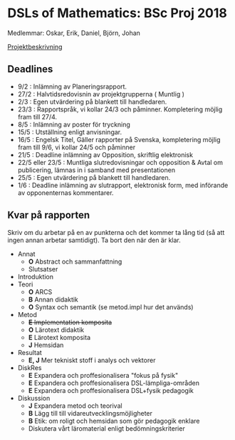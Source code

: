 # DSLs of Mathematics: BSc Proj 2018

Medlemmar: Oskar, Erik, Daniel, Björn, Johan

[Projektbeskrivning](DSLsofMath_andra_kurser.md)


## Deadlines
* 9/2  : Inlämning av Planeringsrapport.
* 27/2 : Halvtidsredovisnin av projektgrupperna ( Muntlig )
* 2/3  : Egen utvärdering på blankett till handledaren.
* 23/3 : Rapportspråk, vi kollar 24/3 och påminner. Kompletering möjlig fram till 27/4.
* 8/5  : Inlämning av poster för tryckning
* 15/5 : Utställning enligt anvisningar.
* 16/5 : Engelsk Titel, Gäller rapporter på Svenska, kompletering möjlig fram till 9/6, vi kollar 24/5 och påminner
* 21/5 : Deadline inlämning av Opposition, skriftlig elektronisk
* 22/5 eller 23/5 : Muntliga slutredovisningar och opposition & Avtal om publicering, lämnas in i samband med presentationen
* 25/5 : Egen utvärdering på blankett till handledaren.
* 1/6 : Deadline inlämning av slutrapport, elektronisk form, med införande av opponenternas kommentarer.


## Kvar på rapporten

Skriv om du arbetar på en av punkterna och det kommer ta lång tid (så att ingen annan arbetar samtidigt). Ta bort den när den är klar.

- Annat
    - **O** Abstract och sammanfattning
    - Slutsatser
- Introduktion
- Teori
    - **O** ARCS
    - **B** Annan didaktik
    - **O** Syntax och semantik (se metod.impl hur det används)
- Metod
    - ~~**E** Implementation komposita~~
    - **O** Lärotext didaktik
    - **E** Lärotext komposita
    - **J** Hemsidan
- Resultat
    - **E, J** Mer tekniskt stoff i analys och vektorer
- DiskRes
    - **E** Expandera och proffesionalisera "fokus på fysik"
    - **E** Expandera och proffesionalisera DSL-lämpliga-områden
    - **E** Expandera och proffesionalisera DSL+fysik pedagogik
- Diskussion
    - **J** Expandera metod och teorival
    - **B** Lägg till till vidareutvecklingsmöjligheter
    - **B** Etik: om roligt och hemsidan som gör pedagogik enklare
    - Diskutera vårt läromaterial enligt bedömningskriterier










